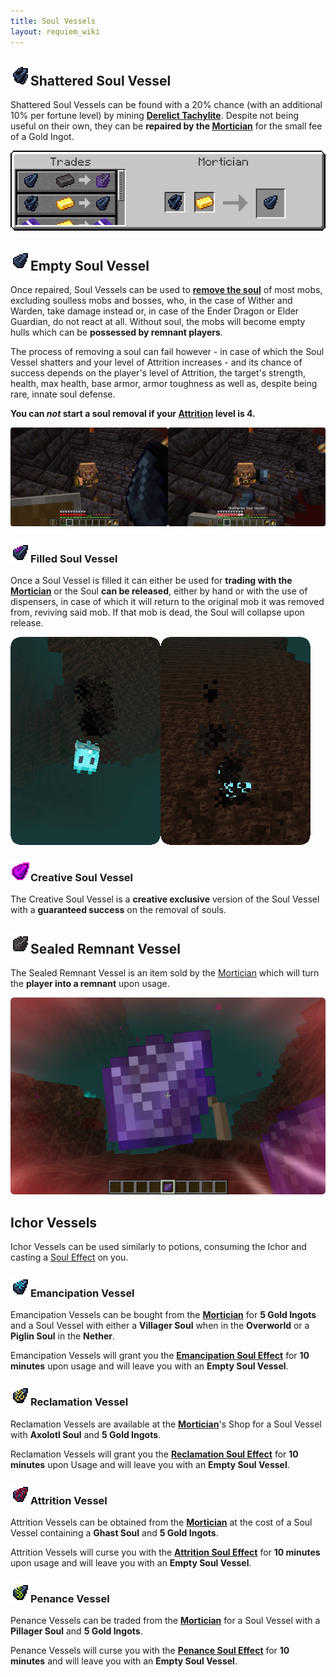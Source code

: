 ```yaml
---
title: Soul Vessels
layout: requiem_wiki
---
```


## ![Shattered Soul Vessel](img/shattered_soul_vessel.png)Shattered Soul Vessel 

Shattered Soul Vessels can be found with a 20% chance (with an additional 10% per fortune level) by mining **[Derelict Tachylite](obelisks#derelict-tachylite----)**. Despite not being useful on their own, they can be **repaired by the [Mortician](mortician)** for the small fee of a Gold Ingot.

![Shattered Soul Vessel Trade](img/ShatteredSoulVesselTrade.png)



## ![Soul Vessel](img/soul_vessel.png)Empty Soul Vessel

Once repaired, Soul Vessels can be used to [**remove the soul**](gameplay#soul-state) of most mobs,
excluding soulless mobs and bosses, who, in the case of Wither and Warden, take damage instead or, in case of the Ender Dragon or Elder Guardian, do not react at all.
Without soul, the mobs will become empty hulls which can be **possessed by remnant players**.

The process of removing a soul can fail however - in case of which the Soul Vessel shatters and
your level of Attrition increases - and its chance of success depends on the player's level of Attrition,
the target's strength, health, max health, base armor, armor toughness as well as, despite being rare,
innate soul defense.

**You can _not_ start a soul removal if your [Attrition](effects#attrition) level is 4.**

![Soul Stealing](img/SoulStealing.png)

### ![Filled Soul Vessel](img/soul_vessel_filled.png)Filled Soul Vessel

Once a Soul Vessel is filled it can either be used for **trading with the [Mortician](mortician#trades)**
or the Soul **can be released**, either by hand or with the use of dispensers, in case of which it will return to the original mob
it was removed from, reviving said mob. If that mob is dead, the Soul will collapse upon release.

![Soul](img/Soul.png)![Collapsing Soul](img/CollapsingSoul.png)



### ![Creative Soul Vessel](img/creative_soul_vessel.png)Creative Soul Vessel

The Creative Soul Vessel is a **creative exclusive** version of the Soul Vessel with a **guaranteed success** on the removal of souls.



## ![Sealed Remnant Vessel](img/sealed_remnant_vessel.png)Sealed Remnant Vessel

The Sealed Remnant Vessel is an item sold by the [Mortician](mortician) which will turn the **player into a remnant** upon usage.

![Remnant Release](img/RemnantRelease.png)



## Ichor Vessels

Ichor Vessels can be used similarly to potions, consuming the Ichor and casting a [Soul Effect](effects) on you.

### ![Emancipation Vessel](img/ichor_vessel_emancipation.png)Emancipation Vessel

Emancipation Vessels can be bought from the **[Mortician](mortician)** for **5 Gold Ingots** and a Soul Vessel with either a **Villager Soul** when in the **Overworld** or a **Piglin Soul** in the **Nether**.

Emancipation Vessels will grant you the **[Emancipation Soul Effect](effects#emancipation)** for **10 minutes** upon usage and will leave you with an **Empty Soul Vessel**.

### ![Reclamation Vessel](img/ichor_vessel_reclamation.png)Reclamation Vessel

Reclamation Vessels are available at the **[Mortician](mortician)**'s Shop for a Soul Vessel with **Axolotl Soul** and **5 Gold Ingots**.

Reclamation Vessels will grant you the **[Reclamation Soul Effect](effects#reclamation)** for **10 minutes** upon Usage and will leave you with an **Empty Soul Vessel**.

### ![Attrition Vessel](img/ichor_vessel_attrition.png)Attrition Vessel

Attrition Vessels can be obtained from the **[Mortician](mortician)** at the cost of a Soul Vessel containing a **Ghast Soul** and **5 Gold Ingots**.

Attrition Vessels will curse you with the **[Attrition Soul Effect](effects#attrition)** for **10 minutes** upon usage and will leave you with an **Empty Soul Vessel**.

### ![Penance Vessel](img/ichor_vessel_penance.png)Penance Vessel

Penance Vessels can be traded from the **[Mortician](mortician)** for a Soul Vessel with a **Pillager Soul** and **5 Gold Ingots**.

Penance Vessels will curse you with the **[Penance Soul Effect](effects#penance)** for **10 minutes** and will leave you with an **Empty Soul Vessel**.
